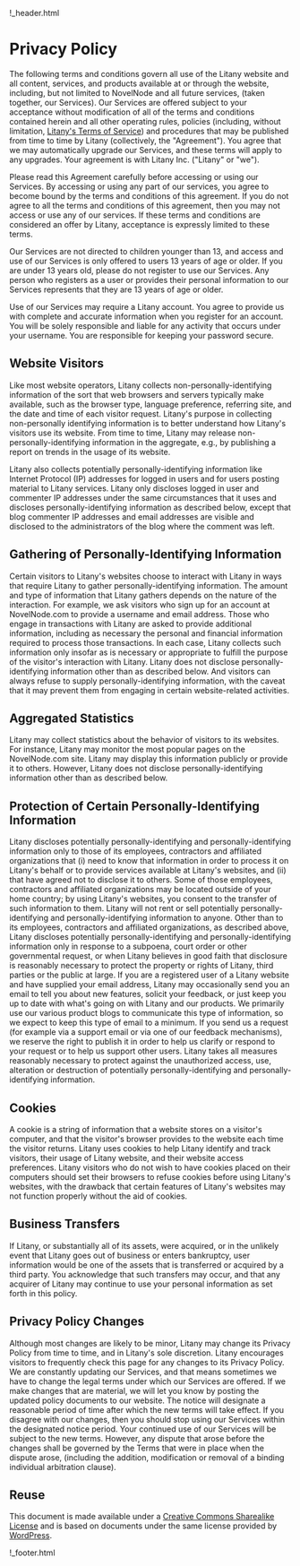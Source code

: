 !_header.html

Privacy Policy
======

The following terms and conditions govern all use of the Litany website and all content, services, and products available at or through the website, including, but not limited to NovelNode and all future services, (taken together, our Services). Our Services are offered subject to your acceptance without modification of all of the terms and conditions contained herein and all other operating rules, policies (including, without limitation, [Litany's Terms of Service](/legal/tos.html)) and procedures that may be published from time to time by Litany (collectively, the "Agreement"). You agree that we may automatically upgrade our Services, and these terms will apply to any upgrades. Your agreement is with Litany Inc. ("Litany" or "we").

Please read this Agreement carefully before accessing or using our Services. By accessing or using any part of our services, you agree to become bound by the terms and conditions of this agreement. If you do not agree to all the terms and conditions of this agreement, then you may not access or use any of our services. If these terms and conditions are considered an offer by Litany, acceptance is expressly limited to these terms.

Our Services are not directed to children younger than 13, and access and use of our Services is only offered to users 13 years of age or older. If you are under 13 years old, please do not register to use our Services. Any person who registers as a user or provides their personal information to our Services represents that they are 13 years of age or older.

Use of our Services may require a Litany account. You agree to provide us with complete and accurate information when you register for an account. You will be solely responsible and liable for any activity that occurs under your username. You are responsible for keeping your password secure.


## Website Visitors

Like most website operators, Litany collects non-personally-identifying information of the sort that web browsers and servers typically make available, such as the browser type, language preference, referring site, and the date and time of each visitor request. Litany's purpose in collecting non-personally identifying information is to better understand how Litany's visitors use its website. From time to time, Litany may release non-personally-identifying information in the aggregate, e.g., by publishing a report on trends in the usage of its website.

Litany also collects potentially personally-identifying information like Internet Protocol (IP) addresses for logged in users and for users posting material to Litany services. Litany only discloses logged in user and commenter IP addresses under the same circumstances that it uses and discloses personally-identifying information as described below, except that blog commenter IP addresses and email addresses are visible and disclosed to the administrators of the blog where the comment was left.

## Gathering of Personally-Identifying Information

Certain visitors to Litany's websites choose to interact with Litany in ways that require Litany to gather personally-identifying information. The amount and type of information that Litany gathers depends on the nature of the interaction. For example, we ask visitors who sign up for an account at NovelNode.com to provide a username and email address. Those who engage in transactions with Litany are asked to provide additional information, including as necessary the personal and financial information required to process those transactions. In each case, Litany collects such information only insofar as is necessary or appropriate to fulfill the purpose of the visitor's interaction with Litany. Litany does not disclose personally-identifying information other than as described below. And visitors can always refuse to supply personally-identifying information, with the caveat that it may prevent them from engaging in certain website-related activities.

## Aggregated Statistics

Litany may collect statistics about the behavior of visitors to its websites. For instance, Litany may monitor the most popular pages on the NovelNode.com site.  Litany may display this information publicly or provide it to others. However, Litany does not disclose personally-identifying information other than as described below.

## Protection of Certain Personally-Identifying Information

Litany discloses potentially personally-identifying and personally-identifying information only to those of its employees, contractors and affiliated organizations that (i) need to know that information in order to process it on Litany's behalf or to provide services available at Litany's websites, and (ii) that have agreed not to disclose it to others. Some of those employees, contractors and affiliated organizations may be located outside of your home country; by using Litany's websites, you consent to the transfer of such information to them. Litany will not rent or sell potentially personally-identifying and personally-identifying information to anyone. Other than to its employees, contractors and affiliated organizations, as described above, Litany discloses potentially personally-identifying and personally-identifying information only in response to a subpoena, court order or other governmental request, or when Litany believes in good faith that disclosure is reasonably necessary to protect the property or rights of Litany, third parties or the public at large. If you are a registered user of a Litany website and have supplied your email address, Litany may occasionally send you an email to tell you about new features, solicit your feedback, or just keep you up to date with what's going on with Litany and our products. We primarily use our various product blogs to communicate this type of information, so we expect to keep this type of email to a minimum. If you send us a request (for example via a support email or via one of our feedback mechanisms), we reserve the right to publish it in order to help us clarify or respond to your request or to help us support other users. Litany takes all measures reasonably necessary to protect against the unauthorized access, use, alteration or destruction of potentially personally-identifying and personally-identifying information.

## Cookies

A cookie is a string of information that a website stores on a visitor's computer, and that the visitor's browser provides to the website each time the visitor returns. Litany uses cookies to help Litany identify and track visitors, their usage of Litany website, and their website access preferences. Litany visitors who do not wish to have cookies placed on their computers should set their browsers to refuse cookies before using Litany's websites, with the drawback that certain features of Litany's websites may not function properly without the aid of cookies.

## Business Transfers

If Litany, or substantially all of its assets, were acquired, or in the unlikely event that Litany goes out of business or enters bankruptcy, user information would be one of the assets that is transferred or acquired by a third party. You acknowledge that such transfers may occur, and that any acquirer of Litany may continue to use your personal information as set forth in this policy.

## Privacy Policy Changes

Although most changes are likely to be minor, Litany may change its Privacy Policy from time to time, and in Litany's sole discretion. Litany encourages visitors to frequently check this page for any changes to its Privacy Policy. We are constantly updating our Services, and that means sometimes we have to change the legal terms under which our Services are offered. If we make changes that are material, we will let you know by posting the updated policy documents to our website. The notice will designate a reasonable period of time after which the new terms will take effect. If you disagree with our changes, then you should stop using our Services within the designated notice period. Your continued use of our Services will be subject to the new terms. However, any dispute that arose before the changes shall be governed by the Terms that were in place when the dispute arose, (including the addition, modification or removal of a binding individual arbitration clause).

## Reuse 

This document is made available under a [Creative Commons Sharealike License](http://creativecommons.org/licenses/by-sa/4.0/) and is based on documents under the same license provided by [WordPress](http://WordPress.com).

!_footer.html